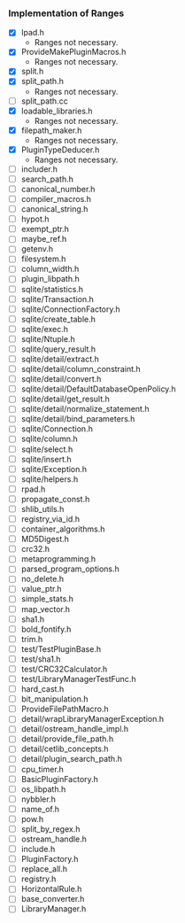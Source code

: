 ### Implementation of Ranges

* [x] lpad.h
    * Ranges not necessary.
* [x] ProvideMakePluginMacros.h
    * Ranges not necessary.
* [x] split.h
* [x] split\_path.h
    * Ranges not necessary.
* [ ] split\_path.cc
* [x] loadable\_libraries.h
    * Ranges not necessary.
* [x] filepath\_maker.h
    * Ranges not necessary.
* [x] PluginTypeDeducer.h
    * Ranges not necessary.
* [ ] includer.h
* [ ] search\_path.h
* [ ] canonical\_number.h
* [ ] compiler\_macros.h
* [ ] canonical\_string.h
* [ ] hypot.h
* [ ] exempt\_ptr.h
* [ ] maybe\_ref.h
* [ ] getenv.h
* [ ] filesystem.h
* [ ] column\_width.h
* [ ] plugin\_libpath.h
* [ ] sqlite/statistics.h
* [ ] sqlite/Transaction.h
* [ ] sqlite/ConnectionFactory.h
* [ ] sqlite/create\_table.h
* [ ] sqlite/exec.h
* [ ] sqlite/Ntuple.h
* [ ] sqlite/query\_result.h
* [ ] sqlite/detail/extract.h
* [ ] sqlite/detail/column\_constraint.h
* [ ] sqlite/detail/convert.h
* [ ] sqlite/detail/DefaultDatabaseOpenPolicy.h
* [ ] sqlite/detail/get\_result.h
* [ ] sqlite/detail/normalize\_statement.h
* [ ] sqlite/detail/bind\_parameters.h
* [ ] sqlite/Connection.h
* [ ] sqlite/column.h
* [ ] sqlite/select.h
* [ ] sqlite/insert.h
* [ ] sqlite/Exception.h
* [ ] sqlite/helpers.h
* [ ] rpad.h
* [ ] propagate\_const.h
* [ ] shlib\_utils.h
* [ ] registry\_via\_id.h
* [ ] container\_algorithms.h
* [ ] MD5Digest.h
* [ ] crc32.h
* [ ] metaprogramming.h
* [ ] parsed\_program\_options.h
* [ ] no\_delete.h
* [ ] value\_ptr.h
* [ ] simple\_stats.h
* [ ] map\_vector.h
* [ ] sha1.h
* [ ] bold\_fontify.h
* [ ] trim.h
* [ ] test/TestPluginBase.h
* [ ] test/sha1.h
* [ ] test/CRC32Calculator.h
* [ ] test/LibraryManagerTestFunc.h
* [ ] hard\_cast.h
* [ ] bit\_manipulation.h
* [ ] ProvideFilePathMacro.h
* [ ] detail/wrapLibraryManagerException.h
* [ ] detail/ostream\_handle\_impl.h
* [ ] detail/provide\_file\_path.h
* [ ] detail/cetlib\_concepts.h
* [ ] detail/plugin\_search\_path.h
* [ ] cpu\_timer.h
* [ ] BasicPluginFactory.h
* [ ] os\_libpath.h
* [ ] nybbler.h
* [ ] name\_of.h
* [ ] pow.h
* [ ] split\_by\_regex.h
* [ ] ostream\_handle.h
* [ ] include.h
* [ ] PluginFactory.h
* [ ] replace\_all.h
* [ ] registry.h
* [ ] HorizontalRule.h
* [ ] base\_converter.h
* [ ] LibraryManager.h
